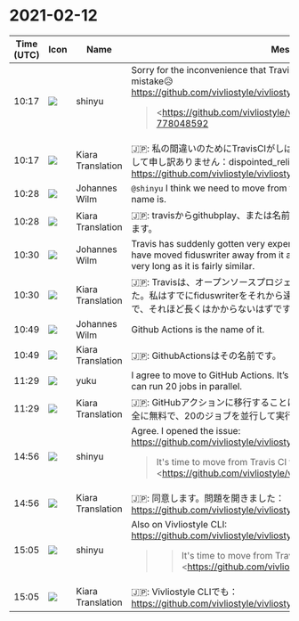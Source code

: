 # 2021-02-12

|Time (UTC)|Icon|Name|Message|
|---|---|---|---|
|10:17|![](https://avatars.slack-edge.com/2018-04-27/354445776386_e258f5ed5ba887b08668_72.jpg)|shinyu|Sorry for the inconvenience that Travis CI will not work for a while due to my mistake😥<br><https://github.com/vivliostyle/vivliostyle.js/issues/697><br><blockquote><https://github.com/vivliostyle/vivliostyle.js/pull/696#issuecomment-778048592|#696 (comment)>:<br><br><blockquote>Travis CI says: 😕<br><br>&gt; Builds have been temporarily disabled for public repositories due to a negative credit balance. Please go to the Plan page to replenish your credit balance or alter your Consume paid credits for OSS setting.<br><br><https://user-images.githubusercontent.com/3324737/107744004-4740aa00-6d55-11eb-9efa-6ce5a0bb7d49.png|Screen Shot 2021-02-12 at 16 10 48></blockquote>I realized that I forgot to contact Travis support to get an open-source plan, when they changed their plans and sent me the following email on Nov 20, 2020:<br><br><blockquote>*Welcome to Travis CI, Vivliostyle!*<br><br>You are on Free.<br><br>You have 10,000 credits left - these will begin counting down automatically as soon as you run your first build.<br><br>You can use your credits to build on both private and open-source repositories using Linux, macOS, and Windows OS.<br><br>Use the `Sign up now` button below to sign up for a bigger plan to ensure the builds for your private repositories continue uninterrupted.<br><br>If you're building open-source public repositories and want to signup for an open-source plan, please contact Travis CI.</blockquote>And now I replied to them:<br><br><blockquote>Dear Travis CI Support,<br><br>&gt; If you're building open-source public repositories and want to signup for an open-source plan, please contact Travis CI.<br><br>Yes, we are building open-source public repositories and want an open-source plan!<br><br>I misunderstood that we were already using the open-source plan, and today I encountered the message "Builds have been temporarily disabled for private and public repositories due to a negative credit balance" and realized that I forgot to contact you for the open-source plan.<br><br>Vivliostyle is a pure open-source project, being developed by volunteer contributors. Please help us!<br><br>Regards,<br><br>Shinyu Murakami,  <br>Vivliostyle Foundation</blockquote>Sorry for the inconvenience that Travis CI will not work for a while due to my mistake😥</blockquote>|
|10:17|![](https://avatars.slack-edge.com/2019-08-21/732685848020_f3f20736795184660348_72.png)|Kiara Translation|🇯🇵: 私の間違いのためにTravisCIがしばらく機能しないというご不便をおかけして申し訳ありません：dispointed_relieved：<br><https://github.com/vivliostyle/vivliostyle.js/issues/697>|
|10:28|![](https://secure.gravatar.com/avatar/4bfb46cf7e0d60e07f9d685589e68267.jpg?s=72&d=https%3A%2F%2Fa.slack-edge.com%2Fdf10d%2Fimg%2Favatars%2Fava_0021-72.png)|Johannes Wilm|`@shinyu` I think we need to move from travis to github play or whatever the name is.|
|10:28|![](https://avatars.slack-edge.com/2019-08-21/732685848020_f3f20736795184660348_72.png)|Kiara Translation|🇯🇵:  travisからgithubplay、または名前が何であれ、移動する必要があると思います。|
|10:30|![](https://secure.gravatar.com/avatar/4bfb46cf7e0d60e07f9d685589e68267.jpg?s=72&d=https%3A%2F%2Fa.slack-edge.com%2Fdf10d%2Fimg%2Favatars%2Fava_0021-72.png)|Johannes Wilm|Travis has suddenly gotten very expensive also for open source projects. I have moved fiduswriter away from it already. The transition should not take very long as it is fairly similar.|
|10:30|![](https://avatars.slack-edge.com/2019-08-21/732685848020_f3f20736795184660348_72.png)|Kiara Translation|🇯🇵: Travisは、オープンソースプロジェクトでも突然非常に高額になりました。私はすでにfiduswriterをそれから遠ざけました。移行はかなり似ているので、それほど長くはかからないはずです。|
|10:49|![](https://secure.gravatar.com/avatar/4bfb46cf7e0d60e07f9d685589e68267.jpg?s=72&d=https%3A%2F%2Fa.slack-edge.com%2Fdf10d%2Fimg%2Favatars%2Fava_0021-72.png)|Johannes Wilm|Github Actions is the name of it.|
|10:49|![](https://avatars.slack-edge.com/2019-08-21/732685848020_f3f20736795184660348_72.png)|Kiara Translation|🇯🇵: GithubActionsはその名前です。|
|11:29|![](https://secure.gravatar.com/avatar/b9d723a1439affc92fcd589446f73d3b.jpg?s=72&d=https%3A%2F%2Fa.slack-edge.com%2Fdf10d%2Fimg%2Favatars%2Fava_0014-72.png)|yuku|I agree to move to GitHub Actions. It’s perfectly free for public projects and can run 20 jobs in parallel.|
|11:29|![](https://avatars.slack-edge.com/2019-08-21/732685848020_f3f20736795184660348_72.png)|Kiara Translation|🇯🇵: GitHubアクションに移行することに同意します。公共プロジェクトでは完全に無料で、20のジョブを並行して実行できます。|
|14:56|![](https://avatars.slack-edge.com/2018-04-27/354445776386_e258f5ed5ba887b08668_72.jpg)|shinyu|Agree. I opened the issue: <https://github.com/vivliostyle/vivliostyle.js/issues/698><br><blockquote>It's time to move from Travis CI to GitHub Actions. (see <https://github.com/vivliostyle/vivliostyle.js/issues/697|#697>)<br><br>See <https://docs.github.com/en/actions/learn-github-actions/migrating-from-travis-ci-to-github-actions|Migrating from Travis CI to GitHub Actions> (or <https://docs.github.com/ja/actions/learn-github-actions/migrating-from-travis-ci-to-github-actions|Travis CI から GitHub Actions への移行>).</blockquote>|
|14:56|![](https://avatars.slack-edge.com/2019-08-21/732685848020_f3f20736795184660348_72.png)|Kiara Translation|🇯🇵: 同意します。問題を開きました：<https://github.com/vivliostyle/vivliostyle.js/issues/698>|
|15:05|![](https://avatars.slack-edge.com/2018-04-27/354445776386_e258f5ed5ba887b08668_72.jpg)|shinyu|Also on Vivliostyle CLI:<br><https://github.com/vivliostyle/vivliostyle-cli/issues/141><br><blockquote><blockquote>It's time to move from Travis CI to GitHub Actions. (see <https://github.com/vivliostyle/vivliostyle.js/issues/698|vivliostyle/vivliostyle.js#698>)<br><br>See <https://docs.github.com/en/actions/learn-github-actions/migrating-from-travis-ci-to-github-actions|Migrating from Travis CI to GitHub Actions> (or <https://docs.github.com/ja/actions/learn-github-actions/migrating-from-travis-ci-to-github-actions|Travis CI から GitHub Actions への移行>).</blockquote>(<https://github.com/vivliostyle/vivliostyle.js/issues/698|vivliostyle/vivliostyle.js#698>)</blockquote>|
|15:05|![](https://avatars.slack-edge.com/2019-08-21/732685848020_f3f20736795184660348_72.png)|Kiara Translation|🇯🇵: Vivliostyle CLIでも：<br><https://github.com/vivliostyle/vivliostyle-cli/issues/141>|
